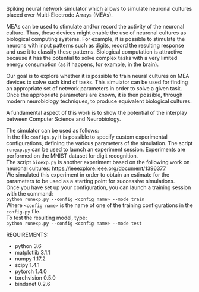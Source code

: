 Spiking neural network simulator which allows to simulate neuronal 
cultures placed over Multi-Electrode Arrays (MEAs). 

MEAs can be used to stimulate and/or record the activity of the 
neuronal culture. Thus, these devices might enable the use of 
neuronal cultures as biological computing systems.
For example, it is possible to stimulate the neurons with input
patterns such as digits, record the resulting response and use it
to classify these patterns. Biological computation is attractive
because it has the potential to solve complex tasks with a very
limited energy consumption (as it happens, for example, in the brain).

Our goal is to explore whether it is possible to train neural cultures
on MEA devices to solve such kind of tasks. This simulator can be used
for finding an appropriate set of network parameters in order to solve
a given task. Once the appropriate parameters are known, it is then 
possible, through modern neurobiology techniques, to produce equivalent 
biological cultures.

A fundamental aspect of this work is to show the potential of the 
interplay between Computer Science and Neurobiology.

The simulator can be used as follows:  
In the file `configs.py` it is possible to specify custom experimental
configurations, defining the various parameters of the simulation. 
The script `runexp.py` can be used to launch an experiment session.
Experiments are performed on the MNIST dataset for digit recognition.  
The script `bioexp.py` is another experiment based on the following 
work on neuronal cultures: https://ieeexplore.ieee.org/document/1396377  
We simulated this experiment in order to obtain an estimate for the
parameters to be used as a starting point for successive simulations.   
Once you have set up your configuration, you can launch a training 
session with the command:  
`python runexp.py --config <config name> --mode train`  
Where `<config name>` is the name of one of the training configurations 
in the `config.py` file.  
To test the resulting model, type:  
`python runexp.py --config <config name> --mode test`  

REQUIREMENTS:  
- python 3.6
- matplotlib 3.1.1
- numpy 1.17.2
- scipy 1.4.1
- pytorch 1.4.0
- torchvision 0.5.0
- bindsnet 0.2.6

